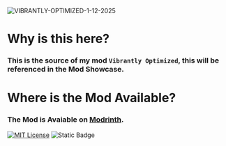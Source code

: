 ![VIBRANTLY-OPTIMIZED-1-12-2025](https://github.com/user-attachments/assets/5f235c0e-c687-45c4-9f61-f945e2fa5caa)


# Why is this here?
### This is the source of my mod `Vibrantly Optimized`, this will be referenced in the Mod Showcase.

# Where is the Mod Available?
### The Mod is Avaiable on [Modrinth](https://modrinth.com/modpack/vibrantly-optimized).




[![MIT License](https://img.shields.io/badge/License-MIT-green.svg)](https://choosealicense.com/licenses/mit/) 
![Static Badge](https://img.shields.io/badge/owned%20by%20-%20SkyBula)

